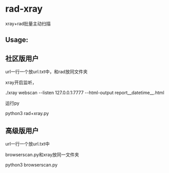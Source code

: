 # rad-xray
xray+rad批量主动扫描

## Usage: 

## 社区版用户

url一行一个放url.txt中，和rad放同文件夹

xray开启监听，

./xray webscan --listen 127.0.0.1:7777 --html-output report__datetime__.html

运行py

python3 rad+xray.py

## 高级版用户

url一行一个放url.txt中

browserscan.py和xray放同一文件夹

python3 browserscan.py
